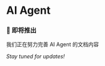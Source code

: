 # AI Agent

<div style={{textAlign: 'center', margin: '2rem 0'}}>
  <h3>🎯 即将推出</h3>
  <p>我们正在努力完善 AI Agent 的文档内容</p>
  <p><em>Stay tuned for updates!</em></p>
</div> 